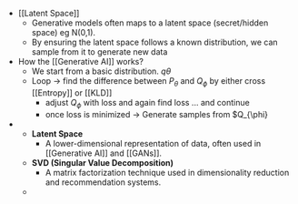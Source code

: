 - [[Latent Space]]
	- Generative models often maps to a latent space (secret/hidden space) eg N(0,1).
	- By ensuring the latent space follows a known distribution, we can sample from it to generate new data
- How the [[Generative AI]] works?
	- We start from a basic distribution. $q\theta$
	- Loop -> find the difference between $P_{\theta}$ and $Q_{\phi}$ by either cross [[Entropy]] or [[KLD]]
		- adjust $Q_{\phi}$ with loss and again find loss ... and continue
		- once loss is minimized -> Generate samples from $Q_{\phi}
-
	- **Latent Space**
		- A lower-dimensional representation of data, often used in [[Generative AI]] and [[GANs]].
	- **SVD (Singular Value Decomposition)**
		- A matrix factorization technique used in dimensionality reduction and recommendation systems.
	-